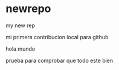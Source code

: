 # newrepo
my new rep

mi primera contribucion local para github 

hola mundo 

prueba para comprobar que todo este bien 
